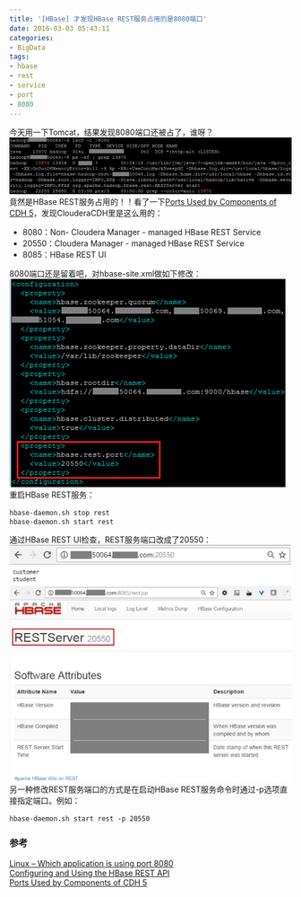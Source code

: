 ```yaml
---
title: '[HBase] 才发现HBase REST服务占用的是8080端口'
date: 2016-03-03 05:43:11
categories: 
- BigData
tags: 
- hbase
- rest
- service
- port
- 8080
---
```

今天用一下Tomcat，结果发现8080端口还被占了，谁呀？
![[HBase] 才发现HBase REST服务占用的是8080端口](/images/2016/3/0026uWfMzy77U417Ls864.jpg)竟然是HBase REST服务占用的！！看了一下[Ports Used by Components of CDH 5](https://www.cloudera.com/documentation/enterprise/latest/topics/cdh_ig_ports_cdh5.html)，发现ClouderaCDH里是这么用的：
- 8080：Non- Cloudera Manager - managed HBase REST Service
- 20550：Cloudera Manager - managed HBase REST Service
- 8085：HBase REST UI

8080端口还是留着吧，对hbase-site.xml做如下修改：![[HBase] 才发现HBase REST服务占用的是8080端口](/images/2016/3/0026uWfMzy77U594Xdl77.png)
重启HBase REST服务：
```
hbase-daemon.sh stop rest
hbase-daemon.sh start rest
```
通过HBase REST UI检查，REST服务端口改成了20550：![[HBase] 才发现HBase REST服务占用的是8080端口](/images/2016/3/0026uWfMzy77U6LwLHH01.png)![[HBase] 才发现HBase REST服务占用的是8080端口](/images/2016/3/0026uWfMzy77U5wnPSk1c.jpg)
另一种修改REST服务端口的方式是在启动HBase REST服务命令时通过-p选项直接指定端口。例如：
```
hbase-daemon.sh start rest -p 20550
```

### 参考

[Linux – Which application is using port 8080](https://www.mkyong.com/linux/linux-which-application-is-using-port-8080/)    
[Configuring and Using the HBase REST API](https://www.cloudera.com/documentation/enterprise/latest/topics/admin_hbase_rest_api.html)    
[Ports Used by Components of CDH 5](https://www.cloudera.com/documentation/enterprise/latest/topics/cdh_ig_ports_cdh5.html)    